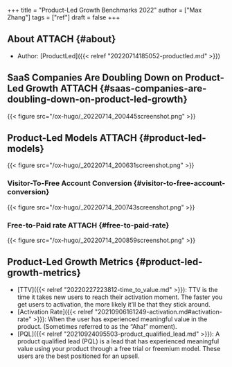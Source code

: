 +++
title = "Product-Led Growth Benchmarks 2022"
author = ["Max Zhang"]
tags = ["ref"]
draft = false
+++

## About <span class="tag"><span class="ATTACH">ATTACH</span></span> {#about}

-   Author: [ProductLed]({{< relref "20220714185052-productled.md" >}})


## SaaS Companies Are Doubling Down on Product-Led Growth <span class="tag"><span class="ATTACH">ATTACH</span></span> {#saas-companies-are-doubling-down-on-product-led-growth}

{{< figure src="/ox-hugo/_20220714_200445screenshot.png" >}}


## Product-Led Models <span class="tag"><span class="ATTACH">ATTACH</span></span> {#product-led-models}

{{< figure src="/ox-hugo/_20220714_200631screenshot.png" >}}


### Visitor-To-Free Account Conversion {#visitor-to-free-account-conversion}

{{< figure src="/ox-hugo/_20220714_200743screenshot.png" >}}


### Free-to-Paid rate <span class="tag"><span class="ATTACH">ATTACH</span></span> {#free-to-paid-rate}

{{< figure src="/ox-hugo/_20220714_200859screenshot.png" >}}


## Product-Led Growth Metrics {#product-led-growth-metrics}

-   [TTV]({{< relref "20220227223812-time_to_value.md" >}}): TTV is the time it takes new users to reach their activation moment. The faster you get users to activation, the more likely it’ll be that they stick around.
-   [Activation Rate]({{< relref "20210906161249-activation.md#activation-rate" >}}): When the user has experienced meaningful value in the product. (Sometimes referred to as the “Aha!” moment).
-   [PQL]({{< relref "20210924095503-product_qualified_lead.md" >}}): A product qualified lead (PQL) is a lead that has experienced meaningful value using your product through a free trial or freemium model. These users are the best positioned for an upsell.
